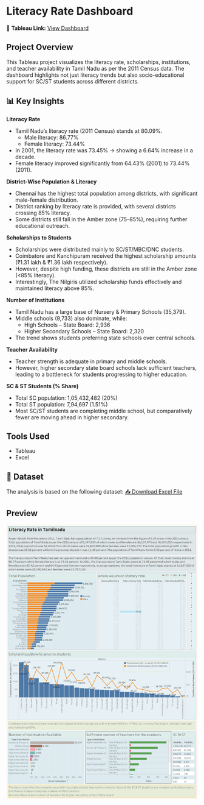 # Literacy Rate Dashboard

📍 **Tableau Link:** [View Dashboard](https://github.com/Jayeshsoni6010/Tableau-Projects/blob/e8e49031288c89ef228dac94dcd124ea1aa6ceb4/2.Literacy_Rate_In_Tamilnadu/Tableau%20Project-2.twbx)

## Project Overview
This Tableau project visualizes the literacy rate, scholarships, institutions, and teacher availability in Tamil Nadu as per the 2011 Census data. The dashboard highlights not just literacy trends but also socio-educational support for SC/ST students across different districts.

## 📊 Key Insights

**Literacy Rate**
- Tamil Nadu’s literacy rate (2011 Census) stands at 80.09%.
  - Male literacy: 86.77%
  - Female literacy: 73.44%
- In 2001, the literacy rate was 73.45% → showing a 6.64% increase in a decade.
- Female literacy improved significantly from 64.43% (2001) to 73.44% (2011).

**District-Wise Population & Literacy**
- Chennai has the highest total population among districts, with significant male-female distribution.
- District ranking by literacy rate is provided, with several districts crossing 85% literacy.
- Some districts still fall in the Amber zone (75–85%), requiring further educational outreach.

**Scholarships to Students**
- Scholarships were distributed mainly to SC/ST/MBC/DNC students.
- Coimbatore and Kanchipuram received the highest scholarship amounts (₹1.31 lakh & ₹1.36 lakh respectively).
- However, despite high funding, these districts are still in the Amber zone (<85% literacy).
- Interestingly, The Nilgiris utilized scholarship funds effectively and maintained literacy above 85%.

**Number of Institutions**
- Tamil Nadu has a large base of Nursery & Primary Schools (35,379).
- Middle schools (9,733) also dominate, while:
  - High Schools – State Board: 2,936
  - Higher Secondary Schools – State Board: 2,320
- The trend shows students preferring state schools over central schools.

**Teacher Availability**
- Teacher strength is adequate in primary and middle schools.
- However, higher secondary state board schools lack sufficient teachers, leading to a bottleneck for students progressing to higher education.

**SC & ST Students (% Share)**
- Total SC population: 1,05,432,482 (20%)
- Total ST population: 7,94,697 (1.51%)
- Most SC/ST students are completing middle school, but comparatively fewer are moving ahead in higher secondary.

## Tools Used
- Tableau
- Excel

## 📂 Dataset
The analysis is based on the following dataset: 
[📥 Download Excel File](https://github.com/Jayeshsoni6010/Tableau-Projects/blob/964fc7e8006f7c40bbbaa284898beb6d152658b6/2.Literacy_Rate_In_Tamilnadu/Tableau_Project_2_Data.xlsx)

## Preview
![Literacy Dashboard](https://github.com/Jayeshsoni6010/Tableau-Projects/blob/9596bdfc77b72ee4ad592e6d2624eabe00946b35/2.Literacy_Rate_In_Tamilnadu/Literacy%20Rate%20in%20Tamilnadu.png)


